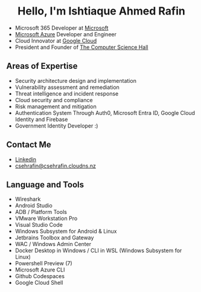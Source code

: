 
<h1 align="center">Hello, I'm Ishtiaque Ahmed Rafin</h1>

- Microsoft 365 Developer at [Microsoft](https://microsoft.com)
- [Microsoft Azure](https://azure.microsoft.com/) Developer and Engineer
- Cloud Innovator at [Google Cloud](cloud.google.com)
- President and Founder of [The Computer Science Hall](https://github.com/thecomputersciencehall)

## Areas of Expertise
- Security architecture design and implementation
- Vulnerability assessment and remediation
- Threat intelligence and incident response
- Cloud security and compliance
- Risk management and mitigation
- Authentication System Through Auth0, Microsoft Entra ID, Google Cloud Identity and Firebase
- Government Identity Developer :)
## Contact Me

- [Linkedin](https://linkedin.com/in/csehrafin)
- [csehrafin@csehrafin.cloudns.nz](mailto:csehrafin@csehrafin.cloudns.nz)


## Language and Tools
- Wireshark
- Android Studio
- ADB / Platform Tools
- VMware Workstation Pro
- Visual Studio Code
- Windows Subsystem for Android & Linux 
- Jetbrains Toolbox and Gateway
- WAC / Windows Admin Center
- Docker Desktop in Windows / CLI in WSL (Windows Subsystem for Linux)
- Powershell Preview (7)
- Microsoft Azure CLI
- Github Codespaces
- Google Cloud Shell
